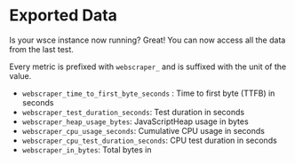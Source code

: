 # Exported Data

Is your wsce instance now running? Great! You can now access all the data from the last test.

Every metric is prefixed with `webscraper_` and is suffixed with the unit of the value.

- `webscraper_time_to_first_byte_seconds` : Time to first byte (TTFB) in seconds
- `webscraper_test_duration_seconds`: Test duration in seconds
- `webscraper_heap_usage_bytes`: JavaScriptHeap usage in bytes
- `webscraper_cpu_usage_seconds`: Cumulative CPU usage in seconds
- `webscraper_cpu_test_duration_seconds`: CPU test duration in seconds
- `webscraper_in_bytes`: Total bytes in